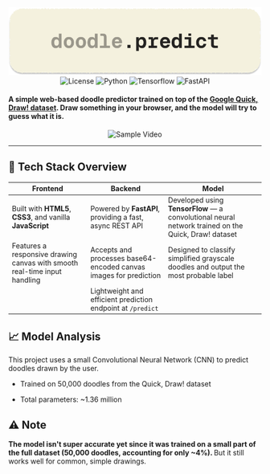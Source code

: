 <div align="center">
  <img src="banner.png">
</div>

<div align="center">
  <img src="https://img.shields.io/badge/license-MIT-green" alt="License" />
  <img src="https://img.shields.io/badge/python-3.10-blue" alt="Python" />
  <img src="https://img.shields.io/badge/TensorFlow-2.12.0-orangen" alt="Tensorflow" />
  <img src="https://img.shields.io/badge/FastAPI-0.95.2-blue" alt="FastAPI" />
</div>

#### A simple web-based doodle predictor trained on top of the [Google Quick, Draw! dataset](https://quickdraw.withgoogle.com/data). Draw something in your browser, and the model will try to guess what it is. 

<div align="center">
  <img src="https://github.com/user-attachments/assets/b49b8478-1e5c-4984-bf92-df88e59741d7" alt="Sample Video" />
</div>


--- 

## 🔧 Tech Stack Overview

| Frontend                              | Backend                                       | Model                                                  |
|-------------------------------------|----------------------------------------------|--------------------------------------------------------|
| Built with **HTML5**, **CSS3**, and vanilla **JavaScript** | Powered by **FastAPI**, providing a fast, async REST API | Developed using **TensorFlow** — a convolutional neural network trained on the Quick, Draw! dataset |
| Features a responsive drawing canvas with smooth real-time input handling | Accepts and processes base64-encoded canvas images for prediction | Designed to classify simplified grayscale doodles and output the most probable label |
|  | Lightweight and efficient prediction endpoint at `/predict` | |

## 📈 Model Analysis
This project uses a small Convolutional Neural Network (CNN) to predict doodles drawn by the user.

- Trained on 50,000 doodles from the Quick, Draw! dataset

- Total parameters: ~1.36 million

## ⚠️ Note
<b>The model isn't super accurate yet since it was trained on a small part of the full dataset (50,000 doodles, accounting for only ~4%). </b> But it still works well for common, simple drawings.
